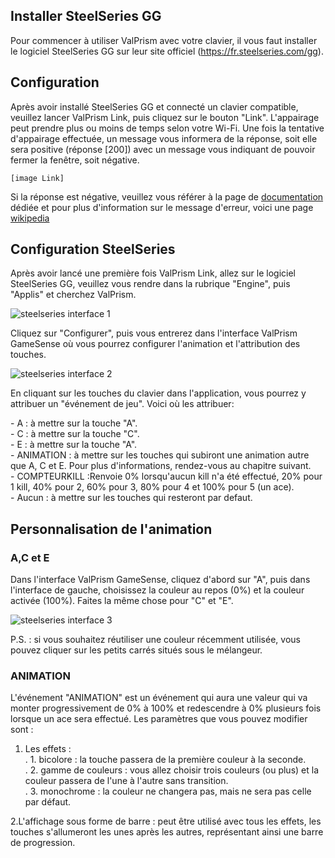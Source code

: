 ## Installer SteelSeries GG
Pour commencer à utiliser ValPrism avec votre clavier, il vous faut installer le logiciel SteelSeries GG sur leur site officiel (https://fr.steelseries.com/gg).

## Configuration
Après avoir installé SteelSeries GG et connecté un clavier compatible, veuillez lancer ValPrism Link, puis cliquez sur le bouton "Link". L'appairage peut prendre plus ou moins de temps selon votre Wi-Fi. Une fois la tentative d'appairage effectuée, un message vous informera de la réponse, soit elle sera positive (réponse [200]) avec un message vous indiquant de pouvoir fermer la fenêtre, soit négative.<br>

    [image Link]

Si la réponse est négative, veuillez vous référer à la page de [documentation](https://github.com/ElectroNath24/valPrism/blob/main/debugage/ValPrism%20Link.md)  dédiée et pour plus d'information sur le message d'erreur, voici une page  [wikipedia](https://fr.wikipedia.org/wiki/Liste_des_codes_HTTP)

## Configuration SteelSeries

Après avoir lancé une première fois ValPrism Link, allez sur le logiciel SteelSeries GG, veuillez vous rendre dans la rubrique "Engine", puis "Applis" et cherchez ValPrism.


![steelseries interface 1](https://github.com/ElectroNath24/valPrism/assets/151563929/1f27fcb3-30ef-4c90-b4d0-d6bba7ecce8e)

Cliquez sur "Configurer", puis vous entrerez dans l'interface ValPrism GameSense où vous pourrez configurer l'animation et l'attribution des touches.

![steelseries interface 2](https://github.com/ElectroNath24/valPrism/assets/151563929/7788eb3f-e41f-4551-b887-90f928983965)


En cliquant sur les touches du clavier dans l'application, vous pourrez y attribuer un "événement de jeu". Voici où les attribuer:
<p>
    - A : à mettre sur la touche "A".<br>
    - C : à mettre sur la touche "C".<br>
    - E : à mettre sur la touche "A".<br>
    - ANIMATION : à mettre sur les touches qui subiront une animation autre que A, C et E. Pour plus d'informations, rendez-vous au chapitre suivant.<br>
    - COMPTEURKILL :Renvoie 0% lorsqu'aucun kill n'a été effectué, 20% pour 1 kill, 40% pour 2, 60% pour 3, 80% pour 4 et 100% pour 5 (un ace).<br>
    - Aucun : à mettre sur les touches qui resteront par defaut.<br>
</p>

## Personnalisation de l'animation
### A,C et E

Dans l'interface ValPrism GameSense, cliquez d'abord sur "A", puis dans l'interface de gauche, choisissez la couleur au repos (0%) et la couleur activée (100%). Faites la même chose pour "C" et "E".

![steelseries interface 3](https://github.com/ElectroNath24/valPrism/assets/151563929/0b74b1c6-818d-4ba5-9100-175604ecea14)

P.S. : si vous souhaitez réutiliser une couleur récemment utilisée, vous pouvez cliquer sur les petits carrés situés sous le mélangeur.

### ANIMATION

L'événement "ANIMATION" est un événement qui aura une valeur qui va monter progressivement de 0% à 100% et redescendre à 0% plusieurs fois lorsque un ace sera effectué. Les paramètres que vous pouvez modifier sont :

1. Les effets :<br>
.  1. bicolore : la touche passera de la première couleur à la seconde.<br>
.  2. gamme de couleurs : vous allez choisir trois couleurs (ou plus) et la couleur passera de l'une à l'autre sans transition.<br>
.  3. monochrome : la couleur ne changera pas, mais ne sera pas celle par défaut.<br>
  
2.L'affichage sous forme de barre : peut être utilisé avec tous les effets, les touches s'allumeront les unes après les autres, représentant ainsi une barre de progression.




